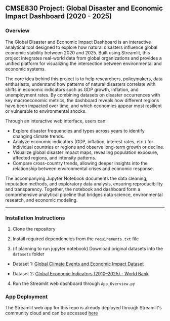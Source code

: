 ## CMSE830 Project: Global Disaster and Economic Impact Dashboard (2020 - 2025)

### Overview
The Global Disaster and Economic Impact Dashboard is an interactive analytical tool designed to explore how natural disasters influence global economic stability between 2020 and 2025. Built using Streamlit, this project integrates real-world data from global organizations and provides a unified platform for visualizing the intersection between environmental and economic systems.

The core idea behind this project is to help researchers, policymakers, data enthusiasts, understand how patterns of natural disasters correlate with shifts in economic indicators such as GDP growth, inflation, and unemployment rates. By combining datasets on disaster occurrences with key macroeconomic metrics, the dashboard reveals how different regions have been impacted over time, and which economies appear most resilient or vulnerable to environmental shocks.

Through an interactive web interface, users can:

- Explore disaster frequencies and types across years to identify changing climate trends.
- Analyze economic indicators (GDP, inflation, interest rates, etc.) for individual countries or regions and observe long-term growth or decline.
- Visualize global disaster impact maps, revealing population exposure, affected regions, and intensity patterns.
- Compare cross-country trends, allowing deeper insights into the relationship between environmental crises and economic response.

The accompanying Jupyter Notebook documents the data cleaning, imputation methods, and exploratory data analysis, ensuring reproducibility and transparency. Together, the notebook and dashboard form a comprehensive analytical pipeline that bridges data science, environmental research, and economic modeling.

---
### Installation Instructions
1. Clone the repository

2. Install required dependencies from the `requirements.txt` file

3. (if planning to run jupyter notebook) Download original datasets into the `datasets` folder
- Dataset 1: [Global Climate Events and Economic Impact Dataset](https://www.kaggle.com/datasets/uom190346a/global-climate-events-and-economic-impact-dataset/data)

- Dataset 2: [Global Economic Indicators (2010–2025) - World Bank](https://www.kaggle.com/datasets/tanishksharma9905/global-economic-indicators-20102025)

4. Run the Streamlit web dashboard through `App_Overview.py`

### App Deployment
The Streamlit web app for this repo is already deployed through Streamlit's community cloud and can be accessed [here](https://cmse830project-3rbvj3nlqbxc4wdsnwa6du.streamlit.app/)
